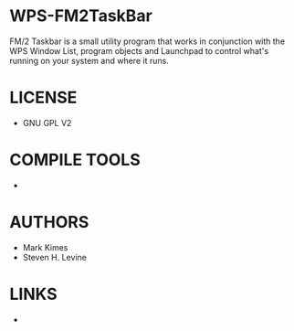 WPS-FM2TaskBar
==============
FM/2 Taskbar is a small utility program that works in conjunction with the WPS Window List, program objects and Launchpad to control what's running on your system and where it runs.
 
 LICENSE
===============
- GNU GPL V2

COMPILE TOOLS
===============
* 

AUTHORS
===============
* Mark Kimes
* Steven H. Levine

LINKS
===============
* 